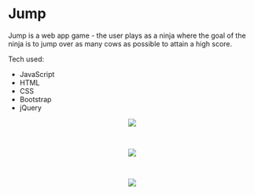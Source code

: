 # Jump

Jump is a web app game - the user plays as a ninja where the goal of the ninja is to jump over as many cows as possible to attain a high score.

Tech used:
* JavaScript
* HTML
* CSS
* Bootstrap
* jQuery

<p align="center">
  <img src="https://github.com/bensadel/jump/assets/95494769/f112cea5-030c-4b5b-a8c1-ad247b318aad">
</p>
<br>
<p align="center">
  <img src="https://github.com/bensadel/jump/assets/95494769/7e3b2e77-096d-4dfc-83d1-f51ccbadc212">
</p>
<br>
<p align="center">
  <img src="https://github.com/bensadel/jump/assets/95494769/2de97949-dd39-40fb-bf3f-fa442d0dd719">
</p>

